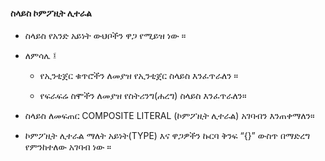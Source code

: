 #### ስላይስ ኮምፖዚት ሊተራል

- ስላይስ የአንድ አይነት ውህቦችን ዋጋ የሚይዝ ነው ።

- ለምሳሌ ፤ 

    - የኢንቲጀር ቁጥሮችን ለመያዝ የኢንቲጀር ስላይስ እንፈጥራለን ።
    
    - የፍራፍሬ ስሞችን ለመያዝ የስትሪንግ(ሐረግ) ስላይስ እንፈጥራለን።

- ስላይስ ለመፍጠር  COMPOSITE LITERAL (ኮምፖዚት ሊተራል) አገባብን እንጠቀማለን።

- ኮምፖዚት ሊተራል ማለት አይነት(TYPE) እና ዋጋዎችን ኩርባ ቅንፍ “{}” ውስጥ በማድረግ የምንከተለው አገባብ ነው ።
